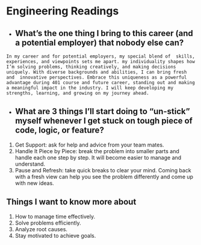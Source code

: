 
# Engineering Readings

- ## What’s the one thing I bring to this career (and a potential employer) that nobody else can?

```
In my career and for potential employers, my special blend of  skills, experiences, and viewpoints sets me apart. my individuality shapes how I’m solving problems, thinking creatively, and making decisions uniquely. With diverse backgrounds and abilities, I can bring fresh and  innovative perspectives. Embrace this uniqueness as a powerful advantage during 401 course and future career, standing out and making a meaningful impact in the industry. I will keep developing my strengths, learning, and growing on my journey ahead.
```

- ## What are 3 things I’ll start doing to “un-stick” myself whenever I get stuck on tough piece of code, logic, or feature?

1. Get Support: ask  for help and advice from your team mates.
2. Handle It Piece by Piece: break the problem into smaller parts and handle each one step by step. It will become easier to manage and understand.
3. Pause and Refresh: take quick breaks to clear your mind. Coming back with a fresh view can help you see the problem differently and come up with new ideas.

## Things I want to know more about

1. How to manage time effectively.
2. Solve problems efficiently.
3. Analyze root causes.
4. Stay motivated to achieve goals.
